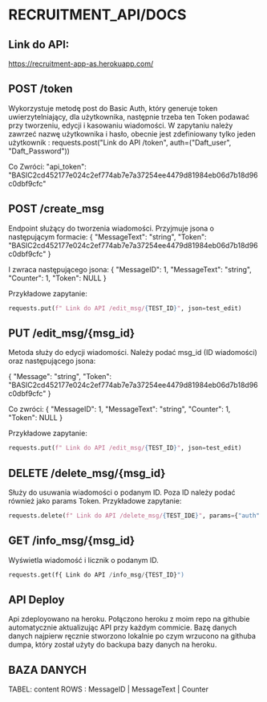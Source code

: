 # RECRUITMENT_API/DOCS
## Link do API:
https://recruitment-app-as.herokuapp.com/

## POST /token 
Wykorzystuje metodę post do Basic Auth, który generuje token uwierzytelniający, dla użytkownika, następnie trzeba ten Token podawać przy tworzeniu, edycji i kasowaniu wiadomości.
W zapytaniu należy zawrzeć nazwę użytkownika i hasło, obecnie jest zdefiniowany tylko jeden użytkownik :
requests.post("Link do API /token", auth=("Daft_user", "Daft_Password"))

Co Zwróci:
"api_token": "BASIC2cd452177e024c2ef774ab7e7a37254ee4479d81984eb06d7b18d96c0dbf9cfc"

## POST /create_msg
Endpoint służący do tworzenia wiadomości. Przyjmuje jsona o następującym formacie:
{
    "MessageText": "string",
    "Token": "BASIC2cd452177e024c2ef774ab7e7a37254ee4479d81984eb06d7b18d96c0dbf9cfc"
}

I zwraca następującego jsona:
{
  "MessageID": 1,
  "MessageText": "string",
  "Counter": 1,
  "Token": NULL
}

Przykładowe zapytanie:
```python
requests.put(f" Link do API /edit_msg/{TEST_ID}", json=test_edit)
```


## PUT /edit_msg/{msg_id}
Metoda służy do edycji wiadomości. Należy podać msg_id (ID wiadomości) oraz następującego jsona:

{
  "Message": "string",
  "Token": "BASIC2cd452177e024c2ef774ab7e7a37254ee4479d81984eb06d7b18d96c0dbf9cfc"
}

Co zwróci:
{
  "MessageID": 1,
  "MessageText": "string",
  "Counter": 1,
  "Token": NULL
}

Przykładowe zapytanie:
```python
requests.put(f" Link do API /edit_msg/{TEST_ID}", json=test_edit)
```

## DELETE /delete_msg/{msg_id}
Służy do usuwania wiadomości o podanym ID. Poza ID należy podać również jako params Token.
Przykładowe zapytanie:
```python
requests.delete(f" Link do API /delete_msg/{TEST_IDE}", params={"auth": TOKEN})
```

## GET /info_msg/{msg_id}
Wyświetla wiadomość i licznik o podanym ID. 
```python
requests.get(f{ Link do API /info_msg/{TEST_ID}")
```
## API Deploy
Api zdeployowano na heroku. Połączono heroku z moim repo na githubie automatycznie aktualizując API przy każdym commicie. 
Bazę danych danych najpierw ręcznie stworzono lokalnie po czym wrzucono na githuba dumpa, który został użyty do backupa bazy danych na heroku.

## BAZA DANYCH
TABEL: content
ROWS : MessageID | MessageText | Counter
